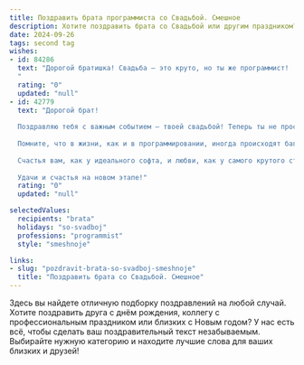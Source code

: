 ```yaml
---
title: Поздравить брата программиста со Свадьбой. Смешное
description: Хотите поздравить брата со Свадьбой или другим праздником? Наш ИИ создаст незабываемое поздравление, а вы обязательно выделитесь среди других.  
date: 2024-09-26
tags: second tag
wishes:
- id: 84286
  text: "Дорогой братишка! Свадьба – это круто, но ты же программист!  Надеюсь, ты уже написал алгоритм идеальной семейной жизни, отладил все баги в отношениях и запустил программу \"Счастье на всю жизнь\" в режиме \"без ошибок\"!  Поздравляю с официальным переходом на семейный режим работы! Пусть ваш семейный проект будет самым успешным, а код вашей любви никогда не устареет!  Горько! (Только не слишком, а то придется дебажить слезы).
  "
  rating: "0"
  updated: "null"
- id: 42779
  text: "Дорогой брат!
  
  Поздравляю тебя с важным событием — твоей свадьбой! Теперь ты не просто программист, а еще и счастливый муж. Желаю вам с невестой, чтобы ваш совместный \"код\" компилировался без ошибок, а каждый \"релиз\" был бы успешным и радостным.
  
  Помните, что в жизни, как и в программировании, иногда происходят баги — главное их быстро фиксить! Пусть ваши алгоритмы любви всегда будут оптимизированы, а дебаг — сведен к минимуму.
  
  Счастья вам, как у идеального софта, и любви, как у самого крутого стартапа. Пусть ваш дом наполняется теплом и смехом, а самый главный \"проект\" в вашей жизни всегда удается на всех версиях!
  
  Удачи и счастья на новом этапе!"
  rating: "0"
  updated: "null"

selectedValues:
  recipients: "brata"
  holidays: "so-svadboj"
  professions: "programmist"
  style: "smeshnoje"

links:
- slug: "pozdravit-brata-so-svadboj-smeshnoje"
  title: "Поздравить брата со Свадьбой. Смешное"
---
```


Здесь вы найдете отличную подборку поздравлений на любой случай.
Хотите поздравить друга с днём рождения, коллегу с профессиональным праздником или близких с Новым годом? У нас есть всё, чтобы сделать ваш поздравительный текст незабываемым. Выбирайте нужную категорию и находите лучшие слова для ваших близких и друзей!
